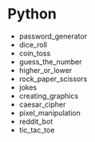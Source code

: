 # Python

- password_generator
- dice_roll
- coin_toss
- guess_the_number
- higher_or_lower
- rock_paper_scissors
- jokes
- creating_graphics
- caesar_cipher
- pixel_manipulation
- reddit_bot
- tic_tac_toe
